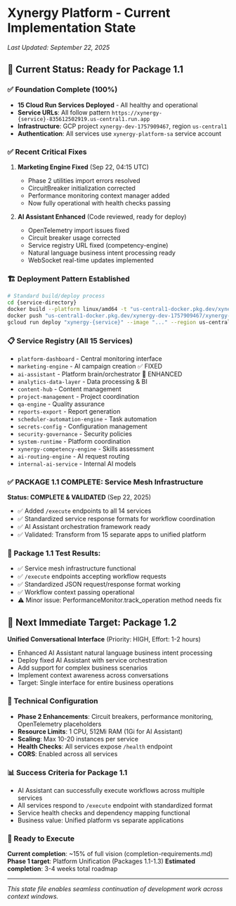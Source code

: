 # Xynergy Platform - Current Implementation State

*Last Updated: September 22, 2025*

## 🎯 Current Status: Ready for Package 1.1

### ✅ Foundation Complete (100%)
- **15 Cloud Run Services Deployed** - All healthy and operational
- **Service URLs**: All follow pattern `https://xynergy-{service}-835612502919.us-central1.run.app`
- **Infrastructure**: GCP project `xynergy-dev-1757909467`, region `us-central1`
- **Authentication**: All services use `xynergy-platform-sa` service account

### ✅ Recent Critical Fixes
1. **Marketing Engine Fixed** (Sep 22, 04:15 UTC)
   - Phase 2 utilities import errors resolved
   - CircuitBreaker initialization corrected
   - Performance monitoring context manager added
   - Now fully operational with health checks passing

2. **AI Assistant Enhanced** (Code reviewed, ready for deploy)
   - OpenTelemetry import issues fixed
   - Circuit breaker usage corrected
   - Service registry URL fixed (competency-engine)
   - Natural language business intent processing ready
   - WebSocket real-time updates implemented

### 🏗️ Deployment Pattern Established
```bash
# Standard build/deploy process
cd {service-directory}
docker build --platform linux/amd64 -t "us-central1-docker.pkg.dev/xynergy-dev-1757909467/xynergy-platform/{service}:version" .
docker push "us-central1-docker.pkg.dev/xynergy-dev-1757909467/xynergy-platform/{service}:version"
gcloud run deploy "xynergy-{service}" --image "..." --region us-central1 --no-allow-unauthenticated --service-account xynergy-platform-sa@xynergy-dev-1757909467.iam.gserviceaccount.com
```

### 📋 Service Registry (All 15 Services)
- `platform-dashboard` - Central monitoring interface
- `marketing-engine` - AI campaign creation ✅ FIXED
- `ai-assistant` - Platform brain/orchestrator 🔄 ENHANCED
- `analytics-data-layer` - Data processing & BI
- `content-hub` - Content management
- `project-management` - Project coordination
- `qa-engine` - Quality assurance
- `reports-export` - Report generation
- `scheduler-automation-engine` - Task automation
- `secrets-config` - Configuration management
- `security-governance` - Security policies
- `system-runtime` - Platform coordination
- `xynergy-competency-engine` - Skills assessment
- `ai-routing-engine` - AI request routing
- `internal-ai-service` - Internal AI models

### ✅ PACKAGE 1.1 COMPLETE: Service Mesh Infrastructure
**Status: COMPLETE & VALIDATED** (Sep 22, 2025)
- ✅ Added `/execute` endpoints to all 14 services
- ✅ Standardized service response formats for workflow coordination
- ✅ AI Assistant orchestration framework ready
- ✅ Validated: Transform from 15 separate apps to unified platform

### 🎯 Package 1.1 Test Results:
- ✅ Service mesh infrastructure functional
- ✅ `/execute` endpoints accepting workflow requests
- ✅ Standardized JSON request/response format working
- ✅ Workflow context passing operational
- ⚠️ Minor issue: PerformanceMonitor.track_operation method needs fix

## 🎯 Next Immediate Target: Package 1.2
**Unified Conversational Interface** (Priority: HIGH, Effort: 1-2 hours)
- Enhanced AI Assistant natural language business intent processing
- Deploy fixed AI Assistant with service orchestration
- Add support for complex business scenarios
- Implement context awareness across conversations
- Target: Single interface for entire business operations

### 🔧 Technical Configuration
- **Phase 2 Enhancements**: Circuit breakers, performance monitoring, OpenTelemetry placeholders
- **Resource Limits**: 1 CPU, 512Mi RAM (1Gi for AI Assistant)
- **Scaling**: Max 10-20 instances per service
- **Health Checks**: All services expose `/health` endpoint
- **CORS**: Enabled across all services

### 📊 Success Criteria for Package 1.1
- AI Assistant can successfully execute workflows across multiple services
- All services respond to `/execute` endpoint with standardized format
- Service health checks and dependency mapping functional
- Business value: Unified platform vs separate applications

### 🚀 Ready to Execute
**Current completion**: ~15% of full vision (completion-requirements.md)
**Phase 1 target**: Platform Unification (Packages 1.1-1.3)
**Estimated completion**: 3-4 weeks total roadmap

---
*This state file enables seamless continuation of development work across context windows.*